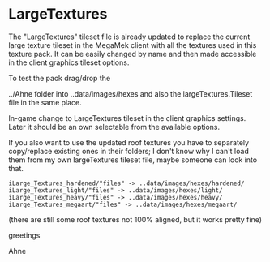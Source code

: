 # LargeTextures

The "LargeTextures" tileset file is already updated to replace the current large texture tileset in the MegaMek client
with all the textures used in this texture pack. It can be easily changed by name and then made accessible in the client
graphics tileset options.

To test the pack drag/drop the

../Ahne folder into ..data/images/hexes and also the largeTextures.Tileset file in the same place.

In-game change to LargeTextures tileset in the client graphics settings. Later it should be an own selectable from
the available options.

If you also want to use the updated roof textures you have to separately copy/replace existing ones in their folders;
I don't know why I can't load them from my own largeTextures tileset file, maybe someone can look into that.

```text
iLarge_Textures_hardened/"files" -> ..data/images/hexes/hardened/
iLarge_Textures_light/"files" -> ..data/images/hexes/light/
iLarge_Textures_heavy/"files" -> ..data/images/hexes/heavy/
iLarge_Textures_megaart/"files" -> ..data/images/hexes/megaart/
```

(there are still some roof textures not 100% aligned, but it works pretty fine)

greetings

Ahne
